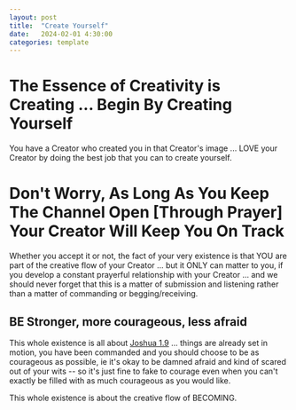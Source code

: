 ```yaml
---
layout: post
title:  "Create Yourself"
date:   2024-02-01 4:30:00
categories: template
---
```



# The Essence of Creativity is Creating ... Begin By Creating Yourself

You have a Creator who created you in that Creator's image ... LOVE your Creator by doing the best job that you can to create yourself.

# Don't Worry, As Long As You Keep The Channel Open [Through Prayer] Your Creator Will Keep You On Track

Whether you accept it or not, the fact of your very existence is that YOU are part of the creative flow of your Creator ... but it ONLY can matter to you, if you develop a constant prayerful relationship with your Creator ... and we should never forget that this is a matter of submission and listening rather than a matter of commanding or begging/receiving.

## BE Stronger, more courageous, less afraid

This whole existence is all about [Joshua 1.9](https://www.biblestudytools.com/joshua/1-9-compare.html) ... things are already set in motion, you have been commanded and you should choose to be as courageous as possible, ie it's okay to be damned afraid and kind of scared out of your wits -- so it's just fine to fake to courage even when you can't exactly be filled with as much courageous as you would like.

This whole existence is about the creative flow of BECOMING.